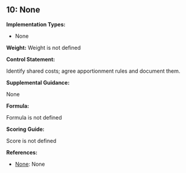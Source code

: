 ## 10: None

**Implementation Types:**
 
- None

**Weight:** Weight is not defined

**Control Statement:**

Identify shared costs; agree apportionment rules and document them.

**Supplemental Guidance:**

None

**Formula:**

Formula is not defined

**Scoring Guide:**

Score is not defined

**References:**

- [None](None): None